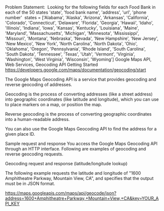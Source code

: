 Problem Statement:
​
Looking for the following fields for each Food Bank in each of the 50 states
'state', 'food bank name', 'address', 'url', 'phone number'
​
states = ['Alabama', 'Alaska', 'Arizona', 'Arkansas', 'California', 'Colorado', 'Connecticut', 'Delaware', 'Florida', 'Georgia', 'Hawaii', 'Idaho', 'Illinois', 'Indiana', 'Iowa', 'Kansas', 'Kentucky', 'Louisiana', 'Maine', 'Maryland', 'Massachusetts', 'Michigan', 'Minnesota', 'Mississippi', 'Missouri', 'Montana', 'Nebraska', 'Nevada', 'New Hampshire', 'New Jersey', 'New Mexico', 'New York', 'North Carolina', 'North Dakota', 'Ohio', 'Oklahoma', 'Oregon', 'Pennsylvania', 'Rhode Island', 'South Carolina', 'South Dakota', 'Tennessee', 'Texas', 'Utah', 'Vermont', 'Virginia', 'Washington', 'West Virginia', 'Wisconsin', 'Wyoming']
Google Maps API, Web Services, Geocoding API
Getting Started
https://developers.google.com/maps/documentation/geocoding/start

The Google Maps Geocoding API is a service that provides geocoding and reverse geocoding of addresses.

Geocoding is the process of converting addresses (like a street address) into geographic coordinates (like latitude and longitude), which you can use to place markers on a map, or position the map.

Reverse geocoding is the process of converting geographic coordinates into a human-readable address.

You can also use the Google Maps Geocoding API to find the address for a given place ID.

Sample request and response
You access the Google Maps Geocoding API through an HTTP interface. Following are examples of geocoding and reverse geocoding requests.

Geocoding request and response (latitude/longitude lookup)

The following example requests the latitude and longitude of "1600 Amphitheatre Parkway, Mountain View, CA", and specifies that the output must be in JSON format.

https://maps.googleapis.com/maps/api/geocode/json?address=1600+Amphitheatre+Parkway,+Mountain+View,+CA&key=YOUR_API_KEY
